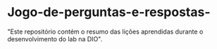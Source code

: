 # Jogo-de-perguntas-e-respostas-
"Este repositório contém o resumo das lições aprendidas durante o desenvolvimento do lab na DIO".
